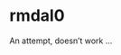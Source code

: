 
<!-- README.md is generated from README.Rmd. Please edit that file -->

# rmdal0

An attempt, doesn’t work …

